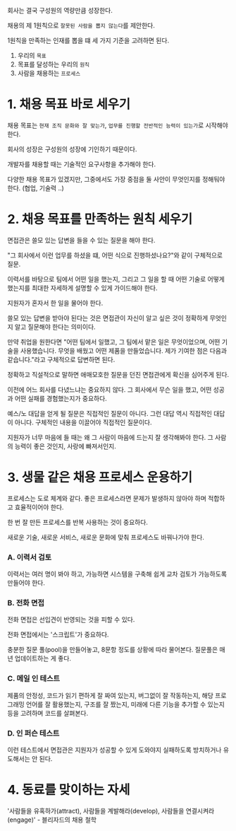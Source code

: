 회사는 결국 구성원의 역량만큼 성장한다.

채용의 제 1원칙으로 `잘못된 사람을 뽑지 않는다`를 제안한다.

1원칙을 만족하는 인재를 뽑을 떄 세 가지 기준을 고려하면 된다.

1. 우리의 `목표`
2. 목표를 달성하는 우리의 `원칙`
3. 사람을 채용하는 `프로세스`

# 1. 채용 목표 바로 세우기

채용 목표는 `현재 조직 문화와 잘 맞는가`, `업무를 진행할 전반적인 능력이 있는가`로 시작해야 한다.

회사의 성장은 구성원의 성장에 기인하기 때문이다.

개발자를 채용할 때는 기술적인 요구사항을 추가해야 한다.

다양한 채용 목표가 있겠지만, 그중에서도 가장 중점을 둘 사안이 무엇인지를 정해둬야 한다. (협업, 기술력 ..)

# 2. 채용 목표를 만족하는 원칙 세우기

면접관은 쓸모 있는 답변을 들을 수 있는 질문을 해야 한다.

"그 회사에서 이런 업무를 하셨을 떄, 어떤 식으로 진행하셨나요?"와 같이 구체적으로 질문.

이력서를 바탕으로 팀에서 어떤 일을 했는지, 그리고 그 일을 할 때 어떤 기술로 어떻게 했는지를 최대한 자세하게 설명할 수 있게 가이드해야 한다.

지원자가 혼자서 한 일을 물어야 한다.

쓸모 있는 답변을 받아야 된다는 것은 면접관이 자신이 알고 싶은 것이 정확하게 무엇인지 알고 질문해야 한다는 의미이다.

만약 취업을 원한다면 "어떤 팀에서 일했고, 그 팀에서 맡은 일은 무엇이었으며, 어떤 기술을 사용했습니다. 무엇을 배웠고 어떤 제품을 만들었습니다. 제가 기여한 점은 다음과 같습니다."라고 구체적으로 답변하면 된다.

정확하고 직설적으로 말하면 애매모호한 질문을 던진 면접관에게 확신을 심어주게 된다.

이전에 어느 회사를 다녔느냐는 중요하지 않다. 그 회사에서 무슨 일을 했고, 어떤 성공과 어떤 실패를 경험했는지가 중요하다.

예스/노 대답을 얻게 될 질문은 직접적인 질문이 아니다. 그런 대답 역시 직접적인 대답이 아니다. 구체적인 내용을 이끌어야 직접적인 질문이다.

지원자가 너무 마음에 들 때는 왜 그 사람이 마음에 드는지 잘 생각해봐야 한다. 그 사람의 능력이 좋은 것인지, 사랑에 빠져서인지.

# 3. 생물 같은 채용 프로세스 운용하기

프로세스는 도로 체계와 같다. 좋은 프로세스라면 문제가 발생하지 않아야 하며 적합하고 효율적이어야 한다.

한 번 잘 만든 프로세스를 반복 사용하는 것이 중요하다.

새로운 기술, 새로운 서비스, 새로운 문화에 맞춰 프로세스도 바꿔나가야 한다.

### A. 이력서 검토

이력서는 여러 명이 봐야 하고, 가능하면 시스템을 구축해 쉽게 교차 검토가 가능하도록 만들어야 한다.

### B. 전화 면접

전화 면접은 선입견이 반영되는 것을 피할 수 있다.

전화 면접에서는 '스크립트'가 중요하다.

충분한 질문 풀(pool)을 만들어놓고, 8문항 정도를 상황에 따라 물어본다. 질문풀은 매년 업데이트하는 게 좋다.

### C. 메일 인 테스트

제품의 안정성, 코드가 읽기 편하게 잘 짜여 있는지, 버그없이 잘 작동하는지, 해당 프로그래밍 언어를 잘 활용했는지, 구조를 잘 짰는지, 미래에 다른 기능을 추가할 수 있는지 등을 고려하며 코드를 살펴본다.

### D. 인 퍼슨 테스트

이런 테스트에서 면접관은 지원자가 성공할 수 있게 도와야지 실패하도록 방치하거나 유도해서는 안 된다.

# 4. 동료를 맞이하는 자세

'사람들을 유혹하가(attract), 사람들을 계발해라(develop), 사람들을 연결시켜라(engage)' - 블리자드의 채용 철학
